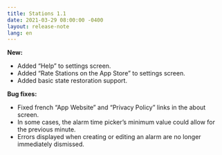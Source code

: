 ```yaml
---
title: Stations 1.1
date: 2021-03-29 08:00:00 -0400
layout: release-note
lang: en
---
```


**New:**

- Added “Help” to settings screen.
- Added “Rate Stations on the App Store” to settings screen.
- Added basic state restoration support.

**Bug fixes:**

- Fixed french “App Website” and “Privacy Policy” links in the about screen.
- In some cases, the alarm time picker’s minimum value could allow for the previous minute.
- Errors displayed when creating or editing an alarm are no longer immediately dismissed.
